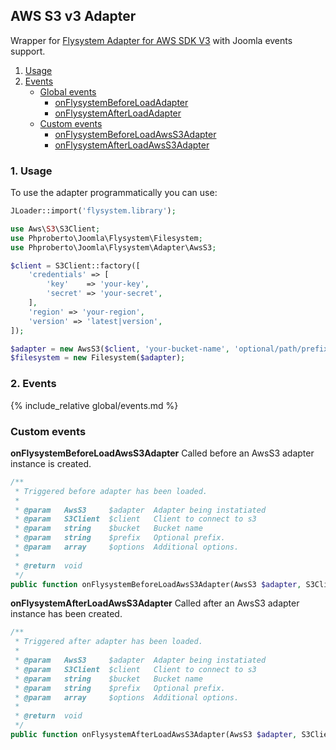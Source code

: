 ## AWS S3 v3 Adapter

Wrapper for [Flysystem Adapter for AWS SDK V3](https://github.com/thephpleague/flysystem-aws-s3-v3) with Joomla events support. 

1. [Usage](#usage)
2. [Events](#events)
    * [Global events](#global-adapters-events)
        * [onFlysystemBeforeLoadAdapter](#onFlysystemBeforeLoadAdapter)
        * [onFlysystemAfterLoadAdapter](#onFlysystemAfterLoadAdapter)
    * [Custom events](#custom-events)
        * [onFlysystemBeforeLoadAwsS3Adapter](#onFlysystemBeforeLoadAwsS3Adapter)
        * [onFlysystemAfterLoadAwsS3Adapter](#onFlysystemAfterLoadAwsS3Adapter)

### 1. Usage <a id="usage"></a>

To use the adapter programmatically you can use:  


```php
JLoader::import('flysystem.library');

use Aws\S3\S3Client;
use Phproberto\Joomla\Flysystem\Filesystem;
use Phproberto\Joomla\Flysystem\Adapter\AwsS3;

$client = S3Client::factory([
    'credentials' => [
        'key'    => 'your-key',
        'secret' => 'your-secret',
    ],
    'region' => 'your-region',
    'version' => 'latest|version',
]);

$adapter = new AwsS3($client, 'your-bucket-name', 'optional/path/prefix');
$filesystem = new Filesystem($adapter);

```

### 2. Events <a id="events"></a>

{% include_relative global/events.md %}

### Custom events <a id="custom-events"></a>

**onFlysystemBeforeLoadAwsS3Adapter** Called before an AwsS3 adapter instance is created. <a id="onFlysystemBeforeLoadAwsS3Adapter"></a>

```php
/**
 * Triggered before adapter has been loaded.
 *
 * @param   AwsS3     $adapter  Adapter being instatiated
 * @param   S3Client  $client   Client to connect to s3
 * @param   string    $bucket   Bucket name
 * @param   string    $prefix   Optional prefix.
 * @param   array     $options  Additional options.
 *
 * @return  void
 */
public function onFlysystemBeforeLoadAwsS3Adapter(AwsS3 $adapter, S3Client $client, $bucket, $prefix, array &$options)
```

**onFlysystemAfterLoadAwsS3Adapter** Called after an AwsS3 adapter instance has been created. <a id="onFlysystemAfterLoadAwsS3Adapter"></a>

```php
/**
 * Triggered after adapter has been loaded.
 *
 * @param   AwsS3     $adapter  Adapter being instatiated
 * @param   S3Client  $client   Client to connect to s3
 * @param   string    $bucket   Bucket name
 * @param   string    $prefix   Optional prefix.
 * @param   array     $options  Additional options.
 *
 * @return  void
 */
public function onFlysystemAfterLoadAwsS3Adapter(AwsS3 $adapter, S3Client $client, $bucket, $prefix, array $options)
```